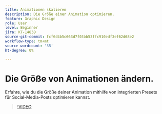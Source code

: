 ```yaml
---
title: Animationen skalieren
description: Die Größe einer Animation optimieren.
feature: Graphic Design
role: User
level: Beginner
jira: KT-14838
source-git-commit: fcf6d4b5c663d7f03bb53ffc910edf3ef62d68e2
workflow-type: tm+mt
source-wordcount: '35'
ht-degree: 0%

---
```


# Die Größe von Animationen ändern.

Erfahre, wie du die Größe deiner Animation mithilfe von integrierten Presets für Social-Media-Posts optimieren kannst.

>[!VIDEO](https://video.tv.adobe.com/v/3426984?quality=12&learn=on&hidetitle=true)

